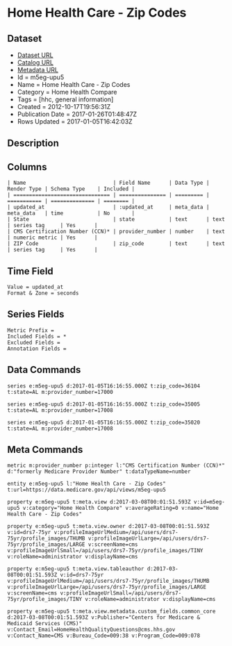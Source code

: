 # Home Health Care - Zip Codes

## Dataset

* [Dataset URL](https://data.medicare.gov/api/views/m5eg-upu5/rows.json?max_rows=100)
* [Catalog URL](https://catalog.data.gov/dataset/home-health-care-zip-codes-0c0fb)
* [Metadata URL](https://data.medicare.gov/api/views/m5eg-upu5)
* Id = m5eg-upu5
* Name = Home Health Care - Zip Codes
* Category = Home Health Compare
* Tags = [hhc, general information]
* Created = 2012-10-17T19:56:31Z
* Publication Date = 2017-01-26T01:48:47Z
* Rows Updated = 2017-01-05T16:42:03Z

## Description



## Columns

```ls
| Name                            | Field Name      | Data Type | Render Type | Schema Type    | Included | 
| =============================== | =============== | ========= | =========== | ============== | ======== | 
| updated_at                      | :updated_at     | meta_data | meta_data   | time           | No       | 
| State                           | state           | text      | text        | series tag     | Yes      | 
| CMS Certification Number (CCN)* | provider_number | number    | text        | numeric metric | Yes      | 
| ZIP Code                        | zip_code        | text      | text        | series tag     | Yes      | 
```

## Time Field

```ls
Value = updated_at
Format & Zone = seconds
```

## Series Fields

```ls
Metric Prefix = 
Included Fields = *
Excluded Fields = 
Annotation Fields = 
```

## Data Commands

```ls
series e:m5eg-upu5 d:2017-01-05T16:16:55.000Z t:zip_code=36104 t:state=AL m:provider_number=17000

series e:m5eg-upu5 d:2017-01-05T16:16:55.000Z t:zip_code=35005 t:state=AL m:provider_number=17008

series e:m5eg-upu5 d:2017-01-05T16:16:55.000Z t:zip_code=35020 t:state=AL m:provider_number=17008
```

## Meta Commands

```ls
metric m:provider_number p:integer l:"CMS Certification Number (CCN)*" d:"formerly Medicare Provider Number" t:dataTypeName=number

entity e:m5eg-upu5 l:"Home Health Care - Zip Codes" t:url=https://data.medicare.gov/api/views/m5eg-upu5

property e:m5eg-upu5 t:meta.view d:2017-03-08T00:01:51.593Z v:id=m5eg-upu5 v:category="Home Health Compare" v:averageRating=0 v:name="Home Health Care - Zip Codes"

property e:m5eg-upu5 t:meta.view.owner d:2017-03-08T00:01:51.593Z v:id=drs7-75yr v:profileImageUrlMedium=/api/users/drs7-75yr/profile_images/THUMB v:profileImageUrlLarge=/api/users/drs7-75yr/profile_images/LARGE v:screenName=cms v:profileImageUrlSmall=/api/users/drs7-75yr/profile_images/TINY v:roleName=administrator v:displayName=cms

property e:m5eg-upu5 t:meta.view.tableauthor d:2017-03-08T00:01:51.593Z v:id=drs7-75yr v:profileImageUrlMedium=/api/users/drs7-75yr/profile_images/THUMB v:profileImageUrlLarge=/api/users/drs7-75yr/profile_images/LARGE v:screenName=cms v:profileImageUrlSmall=/api/users/drs7-75yr/profile_images/TINY v:roleName=administrator v:displayName=cms

property e:m5eg-upu5 t:meta.view.metadata.custom_fields.common_core d:2017-03-08T00:01:51.593Z v:Publisher="Centers for Medicare & Medicaid Services (CMS)" v:Contact_Email=HomeHealthQualityQuestions@cms.hhs.gov v:Contact_Name=CMS v:Bureau_Code=009:38 v:Program_Code=009:078
```